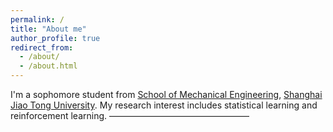 ```yaml
---
permalink: /
title: "About me"
author_profile: true
redirect_from: 
  - /about/
  - /about.html
---
```


I'm a sophomore student from [School of Mechanical Engineering](https://me.sjtu.edu.cn/), [Shanghai Jiao Tong University](https://www.sjtu.edu.cn/). My research interest includes statistical learning and reinforcement learning.
————————————————

                         
